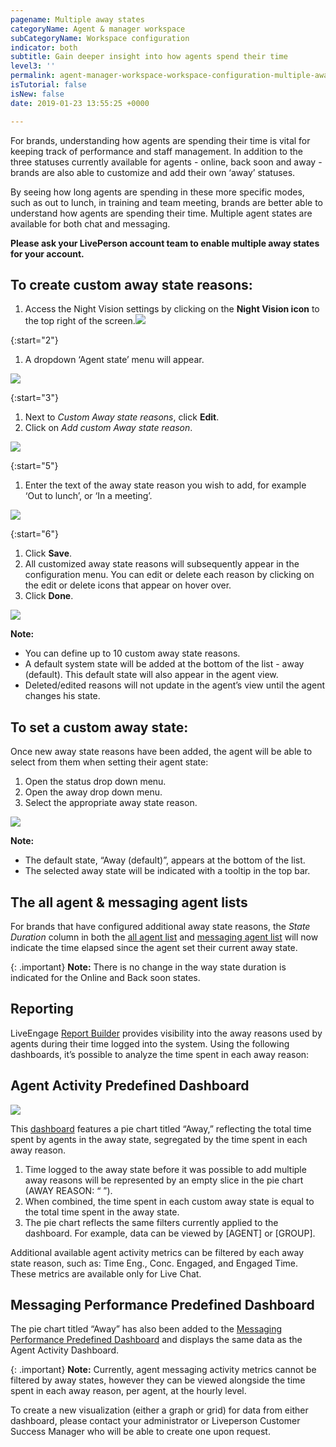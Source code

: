 ```yaml
---
pagename: Multiple away states
categoryName: Agent & manager workspace
subCategoryName: Workspace configuration
indicator: both
subtitle: Gain deeper insight into how agents spend their time
level3: ''
permalink: agent-manager-workspace-workspace-configuration-multiple-away-states.html
isTutorial: false
isNew: false
date: 2019-01-23 13:55:25 +0000

---
```

For brands, understanding how agents are spending their time is vital for keeping track of performance and staff management. In addition to the three statuses currently available for agents - online, back soon and away - brands are also able to customize and add their own ‘away’ statuses.

By seeing how long agents are spending in these more specific modes, such as out to lunch, in training and team meeting, brands are better able to understand how agents are spending their time. Multiple agent states are available for both chat and messaging.

**Please ask your LivePerson account team to enable multiple away states for your account.**

## To create custom away state reasons:

1. Access the Night Vision settings by clicking on the **Night Vision icon** to the top right of the screen.![](/img/multiple-away-states-1.png)

{:start="2"}

1. A dropdown ‘Agent state’ menu will appear.

![](/img/multiple-away-states-2.png)

{:start="3"}

1. Next to _Custom Away state reasons_, click **Edit**.
2. Click on _Add custom Away state reason_.

![](/img/multiple-away-states-3.png)

{:start="5"}

1. Enter the text of the away state reason you wish to add, for example ‘Out to lunch’, or ‘In a meeting’.

![](/img/multiple-away-states-4.png)

{:start="6"}

1. Click **Save**.
2. All customized away state reasons will subsequently appear in the configuration menu. You can edit or delete each reason by clicking on the edit or delete icons that appear on hover over.
3. Click **Done**.

![](/img/multiple-away-states-5.png)

<div class="notice">
<b>Note:</b>
<ul>
<li>You can define up to 10 custom away state reasons.</li>
<li>A default system state will be added at the bottom of the list - away (default). This default state will also appear in the agent view.</li>
<li>Deleted/edited reasons will not update in the agent’s view until the agent changes his state.</li>
</ul>
</div>

## **To set a custom away state:**

Once new away state reasons have been added, the agent will be able to select from them when setting their agent state:

1. Open the status drop down menu.
2. Open the away drop down menu.
3. Select the appropriate away state reason.

![](/img/multiple-away-states-6.png)

<div class="notice">
<b>Note:</b>
<ul>
<li>The default state, “Away (default)”, appears at the bottom of the list.</li>
<li>The selected away state will be indicated with a tooltip in the top bar.</li>
</ul>
</div>

## **The all agent & messaging agent lists**

For brands that have configured additional away state reasons, the _State Duration_ column in both the [all agent list](agent-manager-workspace-manager-tools-for-live-chat-the-all-agents-list.html) and [messaging agent list](agent-manager-workspace-manager-tools-for-messaging-the-messaging-agents-list.html) will now indicate the time elapsed since the agent set their current away state.

{: .important}
**Note:** There is no change in the way state duration is indicated for the Online and Back soon states.

## **Reporting**

LiveEngage [Report Builder](data-reporting-report-builder-report-builder-overview.html) provides visibility into the away reasons used by agents during their time logged into the system. Using the following dashboards, it’s possible to analyze the time spent in each away reason:

## **Agent Activity Predefined Dashboard**

![](/img/multiple-away-states-7.png)

This [dashboard](data-reporting-messaging-messaging-dashboards-agent-activity-dashboard.html) features a pie chart titled “Away,” reflecting the total time spent by agents in the away state, segregated by the time spent in each away reason.

1. Time logged to the away state before it was possible to add multiple away reasons will be represented by an empty slice in the pie chart (AWAY REASON: “ ”).
2. When combined, the time spent in each custom away state is equal to the total time spent in the away state.
3. The pie chart reflects the same filters currently applied to the dashboard. For example, data can be viewed by \[AGENT\] or \[GROUP\].

Additional available agent activity metrics can be filtered by each away state reason, such as: Time Eng., Conc. Engaged, and Engaged Time. These metrics are available only for Live Chat.

## **Messaging Performance Predefined Dashboard**

The pie chart titled “Away” has also been added to the [Messaging Performance Predefined Dashboard](data-reporting-messaging-messaging-dashboards-messaging-performance-dashboard.html) and displays the same data as the Agent Activity Dashboard.

{: .important}
**Note:** Currently, agent messaging activity metrics cannot be filtered by away states, however they can be viewed alongside the time spent in each away reason, per agent, at the hourly level.

To create a new visualization (either a graph or grid) for data from either dashboard, please contact your administrator or Liveperson Customer Success Manager who will be able to create one upon request.